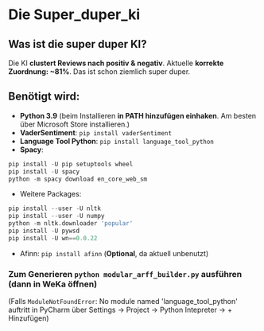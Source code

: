 # Die Super_duper_ki
## Was ist die super duper KI?
Die KI **clustert Reviews nach positiv & negativ**. Aktuelle **korrekte Zuordnung: ~81%**. Das ist schon ziemlich super duper.

## Benötigt wird:
* **Python 3.9** (beim Installieren **in PATH hinzufügen einhaken**. Am besten über Microsoft Store installieren.)
* **VaderSentiment**: `pip install vaderSentiment`
* **Language Tool Python**: `pip install language_tool_python`
* **Spacy**:
```python
pip install -U pip setuptools wheel
pip install -U spacy
python -m spacy download en_core_web_sm
```
* Weitere Packages:
```python
pip install --user -U nltk
pip install --user -U numpy
python -m nltk.downloader 'popular'
pip install -U pywsd
pip install -U wn==0.0.22
```
* Afinn: `pip install afinn` (**Optional**, da aktuell unbenutzt)

### Zum Generieren `python modular_arff_builder.py` ausführen (dann in WeKa öffnen)

(Falls `ModuleNotFoundError`: No module named 'language_tool_python' auftritt
in PyCharm über Settings -> Project -> Python Intepreter -> + Hinzufügen)